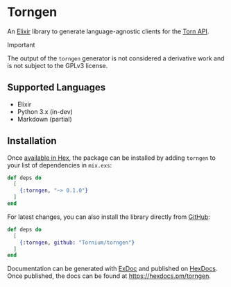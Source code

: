 # Torngen
An [Elixir](https://elixir-lang.org) library to generate language-agnostic clients for the [Torn API](https://www.torn.com/swagger/index.html).

> [!IMPORTANT]
> The output of the `torngen` generator is not considered a derivative work and is not subject to the GPLv3 license.

## Supported Languages
- Elixir
- Python 3.x (in-dev)
- Markdown (partial)

## Installation
Once [available in Hex](https://hex.pm/docs/publish), the package can be installed
by adding `torngen` to your list of dependencies in `mix.exs`:

```elixir
def deps do
  [
    {:torngen, "~> 0.1.0"}
  ]
end
```

For latest changes, you can also install the library directly from [GitHub](https://github.com/Tornium/torngen):

```elixir
def deps do
  [
    {:torngen, github: "Tornium/torngen"}
  ]
end
```

Documentation can be generated with [ExDoc](https://github.com/elixir-lang/ex_doc)
and published on [HexDocs](https://hexdocs.pm). Once published, the docs can
be found at <https://hexdocs.pm/torngen>.

